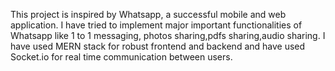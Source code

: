This project is inspired by Whatsapp, a successful mobile and web application. I have tried to implement major important functionalities of Whatsapp like 1 to 1 messaging, photos sharing,pdfs sharing,audio sharing.
I have used MERN stack for robust frontend and backend and have used Socket.io for real time communication between users.
